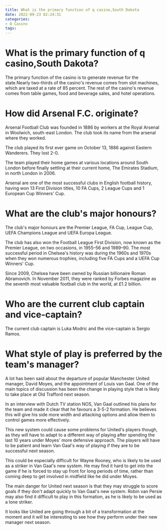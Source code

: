```yaml
---
title: What is the primary function of q casino,South Dakota
date: 2022-09-23 02:24:31
categories:
- Q Casino
tags:
---
```



#  What is the primary function of q casino,South Dakota?

The primary function of the casino is to generate revenue for the state.Nearly two-thirds of the casino's revenue comes from slot machines, which are taxed at a rate of 85 percent. The rest of the casino's revenue comes from table games, food and beverage sales, and hotel operations.

#  How did Arsenal F.C. originate?

Arsenal Football Club was founded in 1886 by workers at the Royal Arsenal in Woolwich, south-east London. The club took its name from the arsenal where they worked.

The club played its first ever game on October 13, 1886 against Eastern Wanderers. They lost 2-0.

The team played their home games at various locations around South London before finally settling at their current home, The Emirates Stadium, in north London in 2006.

Arsenal are one of the most successful clubs in English football history, having won 13 First Division titles, 10 FA Cups, 2 League Cups and 1 European Cup Winners' Cup.

#  What are the club's major honours?

The club's major honours are the Premier League, FA Cup, League Cup, UEFA Champions League and UEFA Europa League.

The club has also won the Football League First Division, now known as the Premier League, on two occasions, in 1955–56 and 1989–90. The most successful period in Chelsea's history was during the 1960s and 1970s when they won numerous trophies, including five FA Cups and a UEFA Cup Winners' Cup.

Since 2009, Chelsea have been owned by Russian billionaire Roman Abramovich. In November 2011, they were ranked by Forbes magazine as the seventh most valuable football club in the world, at £1.2 billion.

#  Who are the current club captain and vice-captain?

The current club captain is Luka Modric and the vice-captain is Sergio Ramos.

#  What style of play is preferred by the team's manager?

A lot has been said about the departure of popular Manchester United manager, David Moyes, and the appointment of Louis van Gaal. One of the main topics of discussion has been the change in playing style that is likely to take place at Old Trafford next season.

In an interview with Dutch TV station NOS, Van Gaal outlined his plans for the team and made it clear that he favours a 3-5-2 formation. He believes this will give his side more width and attacking options and allow them to control games more effectively.

This new system could cause some problems for United's players though, as they will have to adapt to a different way of playing after spending the last 10 years under Moyes' more defensive approach. The players will have to be patient and learn Van Gaal's way of playing if they are to be successful next season.

This could be especially difficult for Wayne Rooney, who is likely to be used as a striker in Van Gaal's new system. He may find it hard to get into the game if he is forced to stay up front for long periods of time, rather than coming deep to get involved in midfield like he did under Moyes.

The main danger for United next season is that they may struggle to score goals if they don't adapt quickly to Van Gaal's new system. Robin van Persie may also find it difficult to play in this formation, as he is likely to be used as a lone striker.

It looks like United are going through a bit of a transformation at the moment and it will be interesting to see how they perform under their new manager next season.